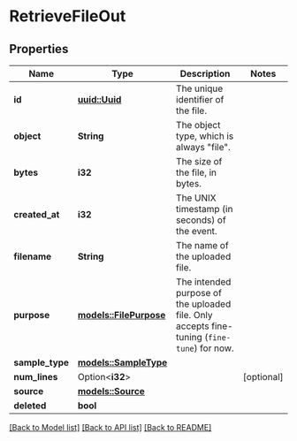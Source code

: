 # RetrieveFileOut

## Properties

Name | Type | Description | Notes
------------ | ------------- | ------------- | -------------
**id** | [**uuid::Uuid**](uuid::Uuid.md) | The unique identifier of the file. | 
**object** | **String** | The object type, which is always \"file\". | 
**bytes** | **i32** | The size of the file, in bytes. | 
**created_at** | **i32** | The UNIX timestamp (in seconds) of the event. | 
**filename** | **String** | The name of the uploaded file. | 
**purpose** | [**models::FilePurpose**](FilePurpose.md) | The intended purpose of the uploaded file. Only accepts fine-tuning (`fine-tune`) for now. | 
**sample_type** | [**models::SampleType**](SampleType.md) |  | 
**num_lines** | Option<**i32**> |  | [optional]
**source** | [**models::Source**](Source.md) |  | 
**deleted** | **bool** |  | 

[[Back to Model list]](../README.md#documentation-for-models) [[Back to API list]](../README.md#documentation-for-api-endpoints) [[Back to README]](../README.md)


